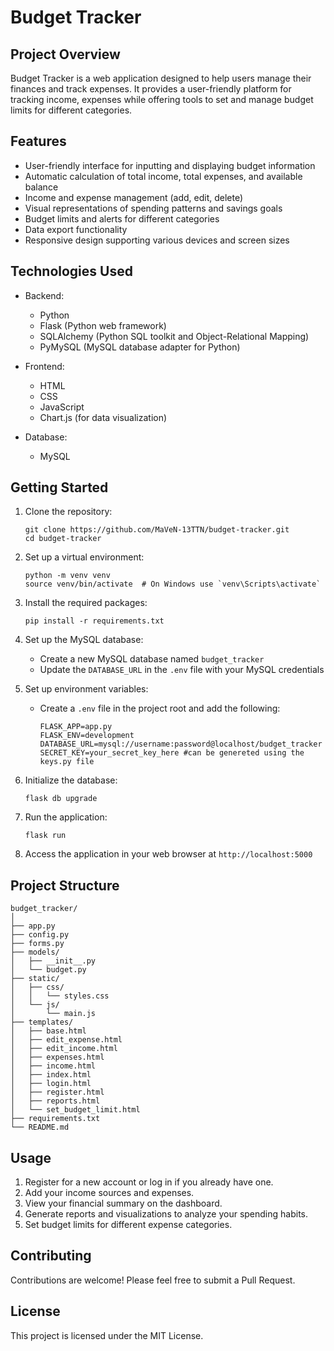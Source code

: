 # Budget Tracker

## Project Overview

Budget Tracker is a web application designed to help users manage their finances and track expenses. It provides a user-friendly platform for tracking income, expenses while offering tools to set and manage budget limits for different categories.

## Features

- User-friendly interface for inputting and displaying budget information
- Automatic calculation of total income, total expenses, and available balance
- Income and expense management (add, edit, delete)
- Visual representations of spending patterns and savings goals
- Budget limits and alerts for different categories
- Data export functionality
- Responsive design supporting various devices and screen sizes

## Technologies Used

- Backend:

  - Python
  - Flask (Python web framework)
  - SQLAlchemy (Python SQL toolkit and Object-Relational Mapping)
  - PyMySQL (MySQL database adapter for Python)

- Frontend:

  - HTML
  - CSS
  - JavaScript
  - Chart.js (for data visualization)

- Database:
  - MySQL

## Getting Started

1. Clone the repository:

   ```
   git clone https://github.com/MaVeN-13TTN/budget-tracker.git
   cd budget-tracker
   ```

2. Set up a virtual environment:

   ```
   python -m venv venv
   source venv/bin/activate  # On Windows use `venv\Scripts\activate`
   ```

3. Install the required packages:

   ```
   pip install -r requirements.txt
   ```

4. Set up the MySQL database:

   - Create a new MySQL database named `budget_tracker`
   - Update the `DATABASE_URL` in the `.env` file with your MySQL credentials

5. Set up environment variables:

   - Create a `.env` file in the project root and add the following:
     ```
     FLASK_APP=app.py
     FLASK_ENV=development
     DATABASE_URL=mysql://username:password@localhost/budget_tracker
     SECRET_KEY=your_secret_key_here #can be genereted using the keys.py file
     ```

6. Initialize the database:

   ```
   flask db upgrade
   ```

7. Run the application:

   ```
   flask run
   ```

8. Access the application in your web browser at `http://localhost:5000`

## Project Structure

```
budget_tracker/
│
├── app.py
├── config.py
├── forms.py
├── models/
│   ├── __init__.py
│   └── budget.py
├── static/
│   ├── css/
│   │   └── styles.css
│   └── js/
│       └── main.js
├── templates/
│   ├── base.html
│   ├── edit_expense.html
│   ├── edit_income.html
│   ├── expenses.html
│   ├── income.html
│   ├── index.html
│   ├── login.html
│   ├── register.html
│   ├── reports.html
│   └── set_budget_limit.html
├── requirements.txt
└── README.md
```

## Usage

1. Register for a new account or log in if you already have one.
2. Add your income sources and expenses.
3. View your financial summary on the dashboard.
4. Generate reports and visualizations to analyze your spending habits.
5. Set budget limits for different expense categories.

## Contributing

Contributions are welcome! Please feel free to submit a Pull Request.

## License

This project is licensed under the MIT License.
